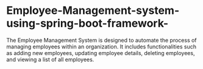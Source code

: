 # Employee-Management-system-using-spring-boot-framework-
The Employee Management System is designed to automate the process of managing employees within an organization. It includes functionalities such as adding new employees, updating employee details, deleting employees, and viewing a list of all employees.
